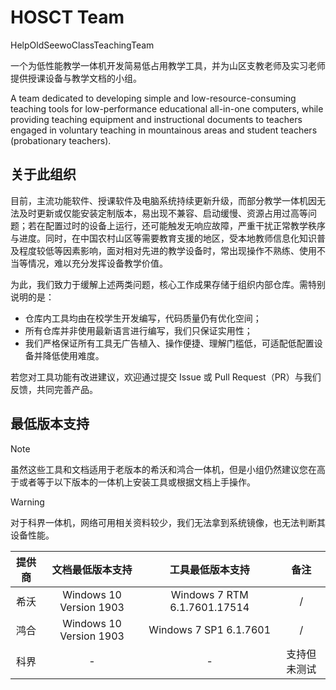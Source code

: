 # HOSCT Team

HelpOldSeewoClassTeachingTeam

一个为低性能教学一体机开发简易低占用教学工具，并为山区支教老师及实习老师提供授课设备与教学文档的小组。

A team dedicated to developing simple and low-resource-consuming teaching tools for low-performance educational all-in-one computers, while providing teaching equipment and instructional documents to teachers engaged in voluntary teaching in mountainous areas and student teachers (probationary teachers).

## 关于此组织
目前，主流功能软件、授课软件及电脑系统持续更新升级，而部分教学一体机因无法及时更新或仅能安装定制版本，易出现不兼容、启动缓慢、资源占用过高等问题；若在配置过时的设备上运行，还可能触发无响应故障，严重干扰正常教学秩序与进度。同时，在中国农村山区等需要教育支援的地区，受本地教师信息化知识普及程度较低等因素影响，面对相对先进的教学设备时，常出现操作不熟练、使用不当等情况，难以充分发挥设备教学价值。

为此，我们致力于缓解上述两类问题，核心工作成果存储于组织内部仓库。需特别说明的是：
- 仓库内工具均由在校学生开发编写，代码质量仍有优化空间；
- 所有仓库并非使用最新语言进行编写，我们只保证实用性；
- 我们严格保证所有工具无广告植入、操作便捷、理解门槛低，可适配低配置设备并降低使用难度。

若您对工具功能有改进建议，欢迎通过提交 Issue 或 Pull Request（PR）与我们反馈，共同完善产品。

## 最低版本支持
> [!NOTE]  
> 虽然这些工具和文档适用于老版本的希沃和鸿合一体机，但是小组仍然建议您在高于或者等于以下版本的一体机上安装工具或根据文档上手操作。

> [!WARNING]  
> 对于科界一体机，网络可用相关资料较少，我们无法拿到系统镜像，也无法判断其设备性能。

| 提供商 | 文档最低版本支持 | 工具最低版本支持 | 备注 |
| :---: | :---: | :---: | :---: |
| 希沃 | Windows 10 Version 1903 | Windows 7 RTM 6.1.7601.17514 | / |
| 鸿合 | Windows 10 Version 1903 | Windows 7 SP1 6.1.7601 | / |
| 科界 | - | - | 支持但未测试 |
